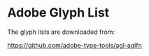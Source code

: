 # Adobe Glyph List

The glyph lists are downloaded from:

https://github.com/adobe-type-tools/agl-aglfn
